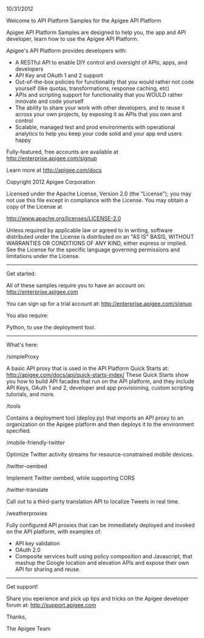 10/31/2012

Welcome to API Platform Samples for the Apigee API Platform

Apigee API Platform Samples are designed to help you, the app and
API developer, learn how to use the Apigee API Platform.

Apigee's API Platform provides developers with:

- A RESTful API to enable DIY control and oversight of APIs, 
  apps, and developers 
- API Key and OAuth 1 and 2 support
- Out-of-the-box policies for functionality that you would rather
  not code yourself (like quotas, transformations, response
  caching, etc)
- APIs and scripting support for functionality that you WOULD 
  rather innovate and code yourself
- The ability to share your work with other developers, and to 
  reuse it across your own projects, by exposing it as
  APIs that you own and control
- Scalable, managed test and prod environments with operational 
  analytics to help you keep your code solid and your app 
  end users happy

Fully-featured, free accounts are available at
http://enterprise.apigee.com/signup

Learn more at http://apigee.com/docs

Copyright 2012 Apigee Corporation

Licensed under the Apache License, Version 2.0 (the "License"); you may 
not use this file except in compliance with the License. You may obtain 
a copy of the License at

http://www.apache.org/licenses/LICENSE-2.0

Unless required by applicable law or agreed to in writing, software
distributed under the License is distributed on an "AS IS" BASIS,
WITHOUT WARRANTIES OR CONDITIONS OF ANY KIND, either express or implied.
See the License for the specific language governing permissions and
limitations under the License.

---------------------------
Get started:

All of these samples require you to have an account on:
http://enterprise.apigee.com

You can sign up for a trial account at:
http://enterprise.apigee.com/signup

You also require:

Python, to use the deployment tool.

---------------------------
What's here:

/simpleProxy

A basic API proxy that is used in the API Platform Quick Starts at:
http://apigee.com/docs/api/quick-starts-index/
These Quick Starts show you how to build API facades that run on the 
API platform, and they include API Keys, OAuth 1 and 2, developer
and app provisioning, custom scripting tutorials, and more.

/tools

Contains a deployment tool (deploy.py) that imports an API proxy to an
organization on the Apigee platform and then deploys it to the environment
specified.

/mobile-friendly-twitter

Optimize Twitter activity streams for resource-constrained mobile devices.

/twitter-oembed

Implement Twitter oembed, while supporting CORS

/twitter-translate

Call out to a third-party translation API to localize Tweets in real time.

/weatherproxies

Fully configured API proxies that can be immediately deployed and
invoked on the API platform, with examples of:

* API key validation
* OAuth 2.0
* Composite services built using policy composition and Javascript, that 
  mashup the Google location and elevation APIs and expose their own 
  API for sharing and reuse.

----------------------------
Get support! 

Share you eperience and pick up tips and tricks
on the Apigee developer forum at:
http://support.apigee.com

Thanks,

The Apigee Team 


